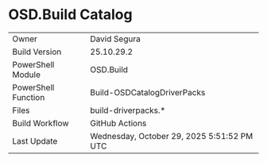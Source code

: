 ﻿# OSD.Build Catalog

| | |
|-|-|
| Owner | David Segura |
| Build Version | 25.10.29.2 |
| PowerShell Module | OSD.Build |
| PowerShell Function | Build-OSDCatalogDriverPacks |
| Files | build-driverpacks.* |
| Build Workflow | GitHub Actions |
| Last Update | Wednesday, October 29, 2025 5:51:52 PM UTC |
